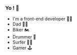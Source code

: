 ### Yo ! 🤘

- I'm a front-end developer 👨‍💻
- Dad 👨‍🍼
- Biker 🏍
- Drummer 🥁
- Surfer 🏄‍♂️
- Gamer 🕹

<!--
**aurhell/aurhell** is a ✨ _special_ ✨ repository because its `README.md` (this file) appears on your GitHub profile.

Here are some ideas to get you started:

- 🔭 I’m currently working on ...
- 🌱 I’m currently learning ...
- 👯 I’m looking to collaborate on ...
- 🤔 I’m looking for help with ...
- 💬 Ask me about ...
- 📫 How to reach me: ...
- 😄 Pronouns: ...
- ⚡ Fun fact: ...
-->
